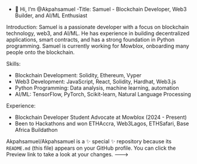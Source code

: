 - 👋 Hi, I’m @Akpahsamuel
-Title: Samuel - Blockchain Developer, Web3 Builder, and AI/ML Enthusiast

Introduction:
Samuel is a passionate developer with a focus on blockchain technology, web3, and AI/ML. He has experience in building decentralized applications, smart contracts, and has a strong foundation in Python programming. Samuel is currently working for Mowblox, onboarding many people onto the blockchain.

Skills:
- Blockchain Development: Solidity, Ethereum, Vyper
- Web3 Development: JavaScript, React, Solidity, Hardhat, Web3.js
- Python Programming: Data analysis, machine learning, automation
- AI/ML: TensorFlow, PyTorch, Scikit-learn, Natural Language Processing

Experience:
- Blockchain Developer Student Advocate at Mowblox (2024 - Present)
- Been to Hackathons and won ETHAccra, Web3Lagos, ETHSafari, Base Africa Buildathon


Akpahsamuel/Akpahsamuel is a ✨ special ✨ repository because its `README.md` (this file) appears on your GitHub profile.
You can click the Preview link to take a look at your changes.
--->
